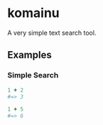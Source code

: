komainu
=======

A very simple text search tool.


## Examples

### Simple Search

```ruby
1 + 2
#=> 3
```

```ruby
1 + 5
#=> 6
```
